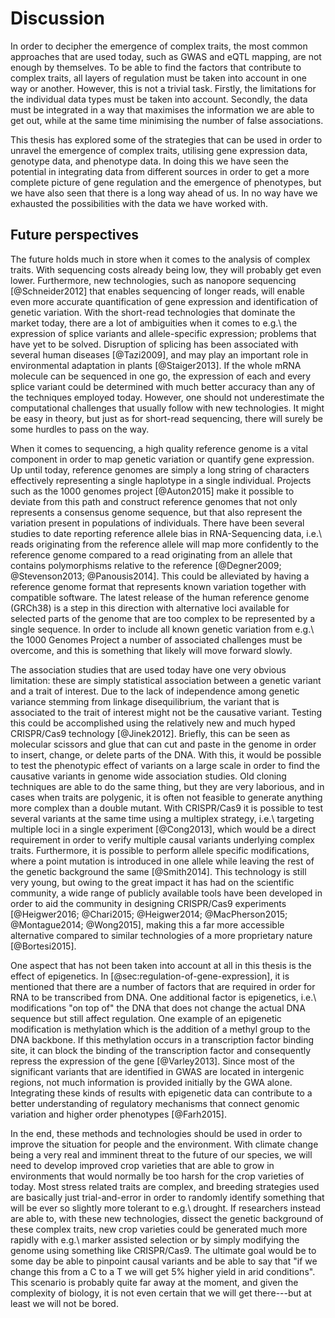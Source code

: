 # Discussion

In order to decipher the emergence of complex traits, the most common approaches that are used today, such as GWAS and eQTL mapping, are not enough by themselves.
To be able to find the factors that contribute to complex traits, all layers of regulation must be taken into account in one way or another.
However, this is not a trivial task.
Firstly, the limitations for the individual data types must be taken into account.
Secondly, the data must be integrated in a way that maximises the information we are able to get out, while at the same time minimising the number of false associations.

This thesis has explored some of the strategies that can be used in order to unravel the emergence of complex traits, utilising gene expression data, genotype data, and phenotype data.
In doing this we have seen the potential in integrating data from different sources in order to get a more complete picture of gene regulation and the emergence of phenotypes, but we have also seen that there is a long way ahead of us.
In no way have we exhausted the possibilities with the data we have worked with.

## Future perspectives

The future holds much in store when it comes to the analysis of complex traits.
With sequencing costs already being low, they will probably get even lower.
Furthermore, new technologies, such as nanopore sequencing [@Schneider2012] that enables sequencing of longer reads, will enable even more accurate quantification of gene expression and identification of genetic variation.
With the short-read technologies that dominate the market today, there are a lot of ambiguities when it comes to e.g.\ the expression of splice variants
and allele-specific expression; problems that have yet to be solved.
Disruption of splicing has been associated with several human diseases [@Tazi2009], and may play an important role in environmental adaptation in plants [@Staiger2013].
If the whole mRNA molecule can be sequenced in one go, the expression of each and every splice variant could be determined with much better accuracy than any of the techniques employed today.
However, one should not underestimate the computational challenges that usually follow with new technologies.
It might be easy in theory, but just as for short-read sequencing, there will surely be some hurdles to pass on the way.

When it comes to sequencing, a high quality reference genome is a vital component in order to map genetic variation or quantify gene expression.
Up until today, reference genomes are simply a long string of characters effectively representing a single haplotype in a single individual.
Projects such as the 1000 genomes project [@Auton2015] make it possible to deviate from this path and construct reference genomes that not only represents a consensus genome sequence, but that also represent the variation present in populations of individuals.
There have been several studies to date reporting reference allele bias in RNA-Sequencing data, i.e.\ reads originating from the reference allele will map more confidently to the reference genome compared to a read originating from an allele that contains polymorphisms relative to the reference [@Degner2009; @Stevenson2013; @Panousis2014].
This could be alleviated by having a reference genome format that represents known variation together with compatible software.
The latest release of the human reference genome (GRCh38) is a step in this direction with alternative loci available for selected parts of the genome that are too complex to be represented by a single sequence.
In order to include all known genetic variation from e.g.\ the 1000 Genomes Project a number of associated challenges must be overcome, and this is something that likely will move forward slowly.

The association studies that are used today have one very obvious limitation: these are simply statistical association between a genetic variant and a trait of interest.
Due to the lack of independence among genetic variance stemming from linkage disequilibrium, the variant that is associated to the trait of interest might not be the causative variant.
Testing this could be accomplished using the relatively new and much hyped CRISPR/Cas9 technology [@Jinek2012].
Briefly, this can be seen as molecular scissors and glue that can cut and paste in the genome in order to insert, change, or delete parts of the DNA.
With this, it would be possible to test the phenotypic effect of variants on a large scale in order to find the causative variants in genome wide association studies.
Old cloning techniques are able to do the same thing, but they are very laborious, and in cases when traits are polygenic, it is often not feasible to generate anything more complex than a double mutant.
With CRISPR/Cas9 it is possible to test several variants at the same time using a multiplex strategy, i.e.\ targeting multiple loci in a single experiment [@Cong2013], which would be a direct requirement in order to verify multiple causal variants underlying complex traits.
Furthermore, it is possible to perform allele specific modifications, where a point mutation is introduced in one allele while leaving the rest of the genetic background the same [@Smith2014].
This technology is still very young, but owing to the great impact it has had on the scientific community, a wide range of publicly available tools have been developed in order to aid the community in designing CRISPR/Cas9 experiments [@Heigwer2016; @Chari2015; @Heigwer2014; @MacPherson2015; @Montague2014; @Wong2015], making this a far more accessible alternative compared to similar technologies of a more proprietary nature [@Bortesi2015].

One aspect that has not been taken into account at all in this thesis is the effect of epigenetics.
In [@sec:regulation-of-gene-expression], it is mentioned that there are a number of factors that are required in order for RNA to be transcribed from DNA.
One additional factor is epigenetics, i.e.\ modifications "on top of" the DNA that does not change the actual DNA sequence but still affect regulation.
One example of an epigenetic modification is methylation which is the addition of a methyl group to the DNA backbone.
If this methylation occurs in a transcription factor binding site, it can block the binding of the transcription factor and consequently repress the expression of the gene [@Varley2013].
Since most of the significant variants that are identified in GWAS are located in intergenic regions, not much information is provided initially by the GWA alone.
Integrating these kinds of results with epigenetic data can contribute to a better understanding of regulatory mechanisms that connect genomic variation and higher order phenotypes [@Farh2015].

In the end, these methods and technologies should be used in order to improve the situation for people and the environment.
With climate change being a very real and imminent threat to the future of our species, we will need to develop improved crop varieties that are able to grow in environments that would normally be too harsh for the crop varieties of today.
Most stress related traits are complex, and breeding strategies used are basically just trial-and-error in order to randomly identify something that will be ever so slightly more tolerant to e.g.\ drought.
If researchers instead are able to, with these new technologies, dissect the genetic background of these complex traits, new crop varieties could be generated much more rapidly with e.g.\ marker assisted selection or by simply modifying the genome using something like CRISPR/Cas9.
The ultimate goal would be to some day be able to pinpoint causal variants and be able to say that "if we change this from a C to a T we will get 5% higher yield in arid conditions".
This scenario is probably quite far away at the moment, and given the complexity of biology, it is not even certain that we will get there---but at least we will not be bored.
